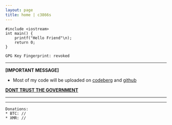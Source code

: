 ```yaml
---
layout: page
title: home | c3866s
---
```


```term
#include <iostream>
int main() {
    printf("Hello Friend"\n);
    return 0;
}
```
```term
GPG Key Fingerprint: revoked
```
--------------------------------------------------------------------------
**[IMPORTANT MESSAGE]**
- Most of my code will be uploaded on [codeberg](https://codeberg.org/c3866s) and [github](https://github.com/c3866s)

**[DONT TRUST THE GOVERNMENT](https://briarproject.org/)**

-------------------------------------------------------------------------

-------------------------------------------------------------------------
```term
Donations: 
* BTC: //
* XMR: //
```
